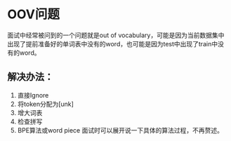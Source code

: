 # OOV问题


面试中经常被问到的一个问题就是out of vocabulary，可能是因为当前数据集中出现了提前准备好的单词表中没有的word，也可能是因为test中出现了train中没有的word。
## 解决办法：
1. 直接Ignore
2. 将token分配为[unk]
3. 增大词表
4. 检查拼写
5. BPE算法或word piece
面试时可以展开说一下具体的算法过程，不再赘述。
